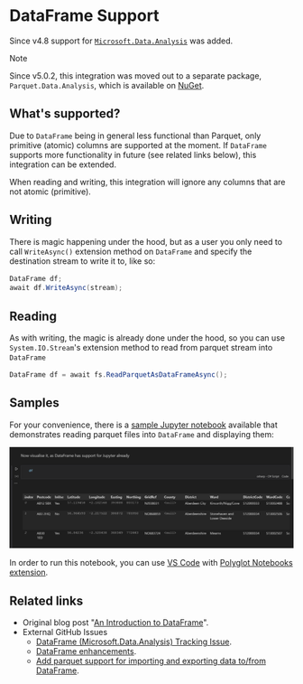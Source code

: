 # DataFrame Support

Since v4.8 support for [`Microsoft.Data.Analysis`](https://www.nuget.org/packages/Microsoft.Data.Analysis) was added.

> [!NOTE]
> Since v5.0.2, this integration was moved out to a separate package, `Parquet.Data.Analysis`, which is available on [NuGet](https://www.nuget.org/packages/Parquet.Net.Data.Analysis).

## What's supported?

Due to `DataFrame` being in general less functional than Parquet, only primitive (atomic) columns are supported at the moment. If `DataFrame` supports more functionality in future (see related links below), this integration can be extended. 

When reading and writing, this integration will ignore any columns that are not atomic (primitive).

## Writing

There is magic happening under the hood, but as a user you only need to call `WriteAsync()` extension method on `DataFrame` and specify the destination stream to write it to, like so:

```C#
DataFrame df;
await df.WriteAsync(stream);
```

## Reading

As with writing, the magic is already done under the hood, so you can use `System.IO.Stream`'s extension method to read from parquet stream into `DataFrame`

```C#
DataFrame df = await fs.ReadParquetAsDataFrameAsync();
```

## Samples

For your convenience, there is a [sample Jupyter notebook](https://github.com/aloneguid/parquet-dotnet/blob/master/notebooks/read_dataframe.ipynb) available that demonstrates reading parquet files into `DataFrame` and displaying them:

![](ipynb-preview.png)


In order to run this notebook, you can use [VS Code](https://code.visualstudio.com/) with [Polyglot Notebooks extension](https://marketplace.visualstudio.com/items?itemName=ms-dotnettools.dotnet-interactive-vscode). 

## Related links

- Original blog post "[An Introduction to DataFrame](https://devblogs.microsoft.com/dotnet/an-introduction-to-dataframe/)".
- External GitHub Issues
  - [DataFrame (Microsoft.Data.Analysis) Tracking Issue](https://github.com/dotnet/machinelearning/issues/6144).
  - [DataFrame enhancements](https://github.com/dotnet/machinelearning/issues/6088).
  - [Add parquet support for importing and exporting data to/from DataFrame](https://github.com/dotnet/machinelearning/issues/5972).